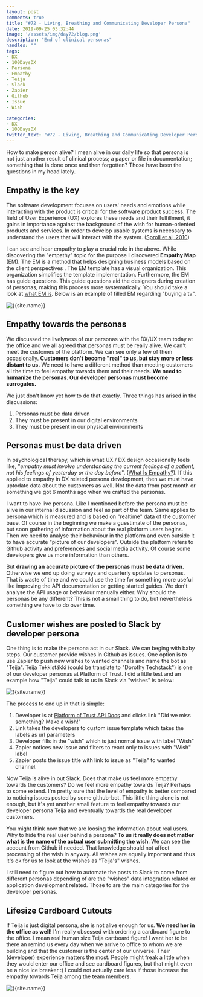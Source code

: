 ```yaml
---
layout: post
comments: true
title: "#72 - Living, Breathing and Communicating Developer Persona"
date: 2019-09-25 03:32:44
image: '/assets/img/day72/blog.png'
description: "End of clinical personas"
handles: "" 
tags:
- DX 
- 100DaysDX
- Persona
- Empathy
- Teija
- Slack
- Zapier
- Github
- Issue
- Wish

categories:
- DX
- 100DaysDX
twitter_text: "#72 - Living, Breathing and Communicating Developer Personaa"
---
```


How to make person alive? I mean alive in our daily life so that persona is not just another result of clinical process; a paper or file in documentation; something that is done once and then forgotten? Those have been the questions in my head lately. 

## Empathy is the key

The  software development  focuses on  users'  needs  and emotions  while  interacting  with  the  product  is  critical  for  the software product success. The  field  of  User  Experience  (UX)  explores  these  needs  and their fulfillment, it gains in importance against the background of the wish for human-oriented products and services. In order to develop usable systems is necessary to understand the users that will interact with the system. ([Sproll et al, 2010](https://www.researchgate.net/publication/221248250_From_product_concept_to_user_experience_exploring_UX_potentials_at_early_product_stages)) 

I can see and hear empathy to play a crucial role in the above. While discovering the "empathy" topic for the purpose I discovered **Empathy Map** (EM). The EM is a method that helps designing business models  based  on  the  client perspectives .  The  EM  template has  a  visual  organization.  This  organization  simplifies  the template   implementation.   Furthermore,   the   EM   has   guide questions.  This  guide  questions  aid  the  designers  during creation of personas, making this process more systematically. You should take a look at [what EM is](https://www.nngroup.com/articles/empathy-mapping/). Below is an example of filled EM regarding "buying a tv". 

<img itemprop="image" src="/assets/img/day72/tv.png" alt="{{site.name}}"/>

## Empathy towards the personas

We discussed the livelyness of our personas with the DX/UX team today at the office and we all agreed that personas must be really alive. We can't meet the customes of the platform. We can see only a few of them occasionally. **Customers don't become "real" to us, but stay more or less distant to us.** We need to have a different method than meeting customers all the time to feel empathy towards them and their needs. **We need to humanize the personas. Our developer personas must become surrogates.** 

We just don't know yet how to do that exactly. Three things has arised in the discussions: 

1. Personas must be data driven
2. They must be present in our digital environments
3. They must be present in our physical environments

## Personas must be data driven

In psychological therapy, which is what UX / DX design occasionally feels like, "_empathy must involve understanding the current feelings of a patient, not his feelings of yesterday or the day before_". ([What Is Empathy?](http://www.jstor.org/stable/3422614)). If this applied to empathy in DX related persona development, then we must have uptodate data about the customers as well. Not the data from past month or something we got 6 months ago when we crafted the personas. 

I want to have live persona. Like I mentioned before the persona must be alive in our internal discussion and feel as part of the team. Same applies to persona which is measured and is based on "realtime" data of the customer base. Of course in the beginning we make a guestimate of the personas, but soon gathering of information about the real platform users begins. Then we need to analyse their behaviour in the platform and even outside it to have accurate "picture of our developers". Outside the platform refers to Github activity and preferences and social media activity. Of course some developers give us more information than others. 

But **drawing an accurate picture of the personas must be data driven.** Otherwise we end up doing surveys and quarterly updates to personas. That is waste of time and we could use the time for something more useful like improving the API documentation or getting started guides. We don't analyse the API usage or behaviour manually either. Why should the personas be any different? This is not a small thing to do, but nevertheless something we have to do over time. 


## Customer wishes are posted to Slack by developer persona

One thing is to make the persona act in our Slack. We can beging with baby steps. Our customer provide wishes in Github as issues. One option is to use Zapier to push new wishes to wanted channels and name the bot as "Teija". Teija Tekkistäkki (could be translate to "Dorothy Techstack") is one of our developer personas at Platform of Trust. I did a little test and an example how "Teija" could talk to us in Slack via "wishes" is below:

<img itemprop="image" src="/assets/img/day72/slack.png" alt="{{site.name}}"/>

The process to end up in that is simple:

1. Developer is at [Platform of Trust API Docs](https://docs.oftrust.net) and clicks link "Did we miss something? Make a wish!"
2. Link takes the developers to custom issue template which takes the labels as url parameters
3. Developer fills in the "wish" which is just normal issue with label "Wish"
4. Zapier notices new issue and filters to react only to issues with "Wish" label
5. Zapier posts the issue title with link to issue as "Teija" to wanted channel. 

Now Teija is alive in out Slack. Does that make us feel more empathy towards the customers? Do we feel more empathy towards Teija? Perhaps to some extend. I'm pretty sure that the level of empathy is better compared to noticing issues posted by some github-bot. This little thing alone is not enough, but it's yet another small feature to feel empathy towards our developer persona Teija and eventually towards the real developer customers. 

You might think now that we are loosing the information about real users. Why to hide the real user behind a persona? **To us it really does not matter what is the name of the actual user submitting the wish**. We can see the account from Github if needed. That knowledge should not affect processing of the wish in anyway. All wishes are equally important and thus it's ok for us to look at the wishes as "Teija's" wishes. 

I still need to figure out how to automate the posts to Slack to come from different personas depending of are the "wishes" data integration related or application development related. Those to are the main categories for the developer personas. 

## Lifesize Cardboard Cutouts

If Teija is just digital persona, she is not alive enough for us. **We need her in the office as well!** I'm really obsessed with ordering a cardboard figure to the office. I mean real human size Teija cartboard figure! I want her to be there an remind us every day when we arrive to office to whom we are building and that the customer is the center of our universe. Their (developer) experience matters the most. People might freak a little when they would enter our office and see cardboard figures, but that might even be a nice ice breaker :) I could not actually care less if those increase the empathy towards Teija among the team members.  

<img itemprop="image" src="/assets/img/day72/figures.jpg" alt="{{site.name}}"/>


